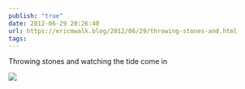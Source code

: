 ```yaml
---
publish: "true"
date: 2012-06-29 20:26:40
url: https://ericmwalk.blog/2012/06/29/throwing-stones-and.html
tags: 
---
```


Throwing stones and watching the tide come in

![](https://ericmwalk.blog/uploads/2022/65415a00e1.jpg)
